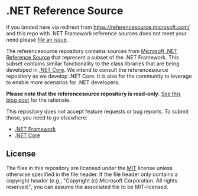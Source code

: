 # .NET Reference Source

If you landed here via redirect from https://referencesource.microsoft.com/ and this repo with .NET Framework reference sources does not meet your need please [file an issue](https://github.com/microsoft/referencesource/issues/new/choose).

The referencesource repository contains sources from [Microsoft .NET Reference Source](https://referencesource.microsoft.com/)
that represent a subset of the .NET Framework.  This subset contains similar functionality to the class libraries that are being
developed in [.NET Core](https://github.com/dotnet/runtime).  We intend to consult the referencesource repository as we develop
.NET Core.  It is also for the community to leverage to enable more scenarios for .NET developers. 

**Please note that the referencesource repository is read-only**. [See this blog post](https://devblogs.microsoft.com/dotnet/net-core-is-open-source/) for the rationale.

This repository does not accept feature requests or bug reports. To submit those, you need to go elsewhere:

* [.NET Framework](https://developercommunity.visualstudio.com/dotnet)
* [.NET Core](https://github.com/dotnet/core)

## License

The files in this repository are licensed under the [MIT](LICENSE.txt) license unless otherwise specified in the file header. If the file header only contains a copyright header (e.g., "Copyright (c) Microsoft Corporation. All rights reserved.", you can assume the associated file to be MIT-licensed.
